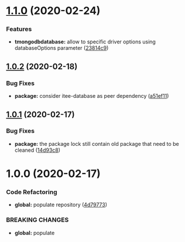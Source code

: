 # [1.1.0](https://github.com/Itee/itee-mongodb/compare/v1.0.2...v1.1.0) (2020-02-24)


### Features

* **tmongodbdatabase:** allow to specific driver options using databaseOptions parameter ([23814c9](https://github.com/Itee/itee-mongodb/commit/23814c98ab5b3554ad0437145e340b448864e045))

## [1.0.2](https://github.com/Itee/itee-mongodb/compare/v1.0.1...v1.0.2) (2020-02-18)


### Bug Fixes

* **package:** consider itee-database as peer dependency ([a51ef11](https://github.com/Itee/itee-mongodb/commit/a51ef11ee4a15482cdc7e1988fb1b973590b2855))

## [1.0.1](https://github.com/Itee/itee-mongodb/compare/v1.0.0...v1.0.1) (2020-02-17)


### Bug Fixes

* **package:** the package lock still contain old package that need to be cleaned ([14d93c8](https://github.com/Itee/itee-mongodb/commit/14d93c84cca53cba3405baf9fa4462f3bf3b6201))

# 1.0.0 (2020-02-17)


### Code Refactoring

* **global:** populate repository ([4d79773](https://github.com/Itee/itee-mongodb/commit/4d7977364adb4cb76f11cf7811ef3b973ae7cd3c))


### BREAKING CHANGES

* **global:** populate
